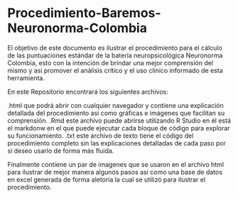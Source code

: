 # Procedimiento-Baremos-Neuronorma-Colombia
El objetivo de este documento es ilustrar el procedimiento para el cálculo de las puntuaciones estándar de la batería neuropsicológica Neuronorma Colombia,
esto con la intención de brindar una mejor comprensión del mismo y así promover el análisis crítico y el uso clínico informado de esta herramienta.

En este Repositorio encontrará los siguientes archivos:

.html que podrá abrir con cualquier navegador y contiene una explicación detallada del procedimiento asi como gráficas e imágenes que facilitan su comprensión.
.Rmd este archivo puede abrirse utilizando R Studio en él está el markdonw en el que puede ejecutar cada bloque de código para explorar su funcionamiento.
.txt este archivo de texto tiene el código del procedimiento completo sin las explicaciones detalladas de cada paso por si deseo usarlo de forma más fluida.

Finalmente contiene un par de imagenes que se usaron en el archivo html para ilustrar de mejor manera algunos pasos asi como una base de datos en excel generada 
de forma aletoria la cual se utilizó para ilustrar el procedimiento. 
